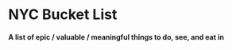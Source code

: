 NYC Bucket List
===============

#### A list of epic / valuable / meaningful things to do, see, and eat in 